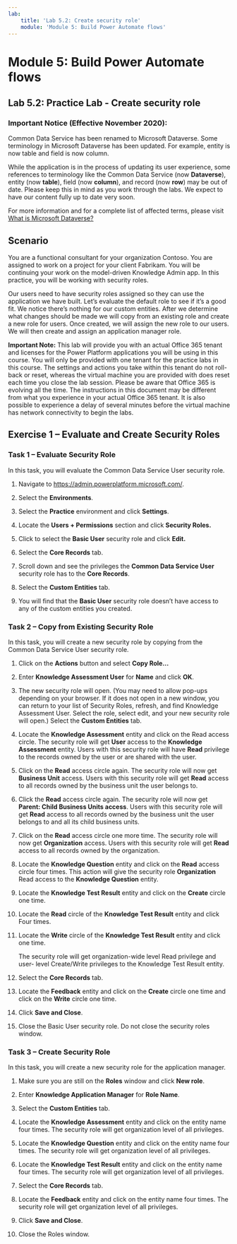 ```yaml
---
lab:
    title: 'Lab 5.2: Create security role'
    module: 'Module 5: Build Power Automate flows'
---
```


Module 5: Build Power Automate flows
==================
## Lab 5.2: Practice Lab - Create security role

### Important Notice (Effective November 2020):
Common Data Service has been renamed to Microsoft Dataverse. Some terminology in Microsoft Dataverse has been updated. For example, entity is now table and field is now column. 

While the application is in the process of updating its user experience, some references to terminology like the Common Data Service (now **Dataverse**), entity (now **table**), field (now **column**), and record (now **row**) may be out of date. Please keep this in mind as you work through the labs. We expect to have our content fully up to date very soon. 

For more information and for a complete list of affected terms, please visit [What is Microsoft Dataverse?](https://docs.microsoft.com/en-us/powerapps/maker/common-data-service/data-platform-intro#terminology-updates)

Scenario
--------

You are a functional consultant for your organization Contoso. You are assigned
to work on a project for your client Fabrikam. You will be continuing your work
on the model-driven Knowledge Admin app. In this practice, you will be working
with security roles.

Our users need to have security roles assigned so they can use the application
we have built. Let’s evaluate the default role to see if it’s a good fit. We
notice there’s nothing for our custom entities. After we determine what changes
should be made we will copy from an existing role and create a new role for
users. Once created, we will assign the new role to our users. We will then
create and assign an application manager role.

**Important Note:** This lab will provide you with an actual Office 365 tenant
and licenses for the Power Platform applications you will be using in this
course. You will only be provided with one tenant for the practice labs in this
course. The settings and actions you take within this tenant do not roll-back or
reset, whereas the virtual machine you are provided with does reset each time
you close the lab session. Please be aware that Office 365 is evolving all the time. The
instructions in this document may be different from what you experience in your
actual Office 365 tenant. It is also possible to experience a delay of several
minutes before the virtual machine has network connectivity to begin the labs.

Exercise 1 – Evaluate and Create Security Roles
-----------------------------------------------

### Task 1 – Evaluate Security Role

In this task, you will evaluate the Common Data Service User security role.

1.  Navigate to https://admin.powerplatform.microsoft.com/.

2.  Select the **Environments**.

3.  Select the **Practice** environment and click **Settings**.

4.  Locate the **Users + Permissions** section and click **Security Roles.**

5.  Click to select the **Basic User** security role and click **Edit.**

6.  Select the **Core Records** tab.

7.  Scroll down and see the privileges the **Common Data Service User** security
    role has to the **Core Records**.

8.  Select the **Custom Entities** tab.

9.  You will find that the **Basic User** security role doesn’t
    have access to any of the custom entities you created.

### Task 2 – Copy from Existing Security Role

In this task, you will create a new security role by copying from the Common
Data Service User security role.

1.  Click on the **Actions** button and select **Copy Role…**

2.  Enter **Knowledge Assessment User** for **Name** and click **OK**.

3.  The new security role will open. (You may need to allow pop-ups depending on your browser. If it does not open in a new window, you can return to your list of Security Roles, refresh, and find Knowledge Assessment User. Select the role, select edit, and your new security role will open.) Select the **Custom Entities** tab.

4.  Locate the **Knowledge Assessment** entity and click on the Read access
    circle. The security role will get **User** access to the **Knowledge
    Assessment** entity. Users with this security role will have
    **Read** privilege to the records owned by the user or are shared with the
    user.

5.  Click on the **Read** access circle again. The security role will now get
    **Business Unit** access. Users with this security role will
    get **Read** access to all records owned by the business unit the user
    belongs to.

6.  Click the **Read** access circle again. The security role will now get
    **Parent: Child Business Units access**. Users with this security
    role will get **Read** access to all records owned by the business unit the
    user belongs to and all its child business units.

7.  Click on the **Read** access circle one more time. The security role will
    now get **Organization** access. Users with this security role
    will get **Read** access to all records owned by the organization.

8.  Locate the **Knowledge Question** entity and click on the **Read** access
    circle four times. This action will give the security role **Organization** Read access to the **Knowledge Question** entity.

9.  Locate the **Knowledge Test Result** entity and click on the **Create**
    circle one time.

10. Locate the **Read** circle of the **Knowledge Test Result** entity and click
    Four times.

11. Locate the **Write** circle of the **Knowledge Test Result** entity and
    click one time.

    The security role will get organization-wide level Read privilege and user-
    level Create/Write privileges to the Knowledge Test Result entity.

12. Select the **Core Records** tab.

13. Locate the **Feedback** entity and click on the **Create** circle one time
    and click on the **Write** circle one time.

14. Click **Save and Close**.

15. Close the Basic User security role. Do not close the security
    roles window.

### Task 3 – Create Security Role

In this task, you will create a new security role for the application manager.

1.  Make sure you are still on the **Roles** window and click **New role**.

2.  Enter **Knowledge Application Manager** for **Role Name**.

3.  Select the **Custom Entities** tab.

4.  Locate the **Knowledge Assessment** entity and click on the entity name four
    times. The security role will get organization level of all privileges.

5.  Locate the **Knowledge Question** entity and click on the entity name four
    times. The security role will get organization level of all privileges.

6.  Locate the **Knowledge Test Result** entity and click on the entity name
    four times. The security role will get organization level of all privileges.

7.  Select the **Core Records** tab.

8.  Locate the **Feedback** entity and click on the entity name four times. The
    security role will get organization level of all privileges.

9.  Click **Save and Close**.

10. Close the Roles window.
